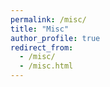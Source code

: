 ```yaml
---
permalink: /misc/
title: "Misc"
author_profile: true
redirect_from: 
  - /misc/
  - /misc.html
---
```


